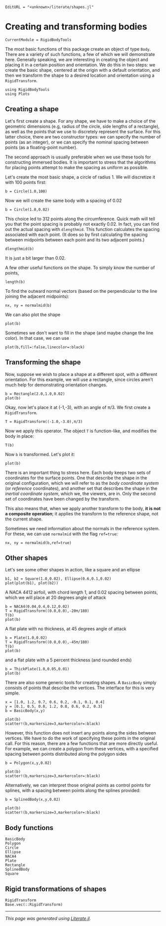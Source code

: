 ```@meta
EditURL = "<unknown>/literate/shapes.jl"
```

# Creating and transforming bodies

```@meta
CurrentModule = RigidBodyTools
```

The most basic functions of this package create an object of type
`Body`. There are a variety of such functions, a few of which we will demonstrate here.
Generally speaking, we are interesting in creating the object and placing it
in a certain position and orientation. We do this in two steps: we create the
basic shape, centered at the origin with a default orientation, and then
we transform the shape to a desired location and orientation using a `RigidTransform`.

````@example shapes
using RigidBodyTools
using Plots
````

## Creating a shape
Let's first create a shape. For any shape, we have to make a choice of the
geometric dimensions (e.g, radius of the circle, side lengths of a rectangle),
as well as the points that we use to discretely represent the surface.
For this latter choice, there are two constructor types: we can specify the
number of points (as an integer), or we can specify the nominal spacing between
points (as a floating-point number).

The second approach is usually preferable when we use these tools for constructing immersed bodies.
It is important to stress that the algorithms for placing points attempt to make the spacing
as uniform as possible.

Let's create the most basic shape, a circle of radius 1. We will discretize
it with 100 points first:

````@example shapes
b = Circle(1.0,100)
````

Now we will create the same body with a spacing of 0.02

````@example shapes
b = Circle(1.0,0.02)
````

This choice led to 312 points along the circumference. Quick math will tell
you that the point spacing is probably not exactly 0.02. In fact, you can
find out the actual spacing with `dlengthmid`. This function calculates
the spacing associated with each point. (It does so by first calculating
the spacing between midpoints between each point and its two adjacent points.)

````@example shapes
dlengthmid(b)
````

It is just a bit larger than 0.02.

A few other useful functions on the shape. To simply know the number of points,

````@example shapes
length(b)
````

To find the outward normal vectors (based on the perpendicular to the line
joining the adjacent midpoints):

````@example shapes
nx, ny = normalmid(b)
````

We can also plot the shape

````@example shapes
plot(b)
````

Sometimes we don't want to fill in the shape (and maybe change the line color).
In that case, we can use

````@example shapes
plot(b,fill=:false,linecolor=:black)
````

## Transforming the shape
Now, suppose we wish to place a shape at a different spot, with a different
orientation. For this example, we will use a rectangle, since circles aren't
much help for demonstrating orientation changes.

````@example shapes
b = Rectangle(2.0,1.0,0.02)
plot(b)
````

Okay, now let's place it at (-1,-3), with an angle of π/3. We first
create a `RigidTransform`.

````@example shapes
T = RigidTransform((-1.0,-3.0),π/3)
````

Now we apply this operator. The object `T` is function-like, and modifies
the body in place:

````@example shapes
T(b)
````

Now `b` is transformed. Let's plot it:

````@example shapes
plot(b)
````

There is an important thing to stress here. Each body keeps two sets of
coordinates for the surface points. One that describe the shape in the
original configuration, which we will refer to as the *body coordinate system*
(or *reference* coordinates), and another set that describes the shape in the *inertial coordinate system*,
which we, the viewers, are in. Only the second set of coordinates have been
changed by the transform.

This also means that, when we apply another transform to the body, **it is
not a composite operation**; it applies the transform to the reference shape,
not the current shape.

Sometimes we need information about the normals in the reference system.
For these, we can use `normalmid` with the flag `ref=true`:

````@example shapes
nx, ny = normalmid(b,ref=true)
````

## Other shapes
Let's see some other shapes in action, like a square and an ellipse

````@example shapes
b1, b2 = Square(1.0,0.02), Ellipse(0.6,0.1,0.02)
plot(plot(b1), plot(b2))
````

A NACA 4412 airfoil, with chord length 1, and 0.02 spacing between points,
which we will place at 20 degrees angle of attack

````@example shapes
b = NACA4(0.04,0.4,0.12,0.02)
T = RigidTransform((0.0,0.0),-20π/180)
T(b)
plot(b)
````

A flat plate with no thickness, at 45 degrees angle of attack

````@example shapes
b = Plate(1.0,0.02)
T = RigidTransform((0.0,0.0),-45π/180)
T(b)
plot(b)
````

and a flat plate with a 5 percent thickness (and rounded ends)

````@example shapes
b = ThickPlate(1.0,0.05,0.01)
plot(b)
````

There are also some generic tools for creating shapes. A `BasicBody` simply
consists of points that describe the vertices. The interface for this is very simple.

````@example shapes
x = [1.0, 1.2, 0.7, 0.6, 0.2, -0.1, 0.1, 0.4]
y = [0.1, 0.5, 0.8, 1.2, 0.8, 0.6, 0.2, 0.3]
b = BasicBody(x,y)
````

````@example shapes
plot(b)
scatter!(b,markersize=3,markercolor=:black)
````

However, this function does not insert any points along the sides between vertices.
We have to do the work of specifying these points in the original call. For this reason,
there are a few functions that are more directly useful. For example, we can
create a polygon from these vertices, with a specified spacing between points
distributed along the polygon sides

````@example shapes
b = Polygon(x,y,0.02)
````

````@example shapes
plot(b)
scatter!(b,markersize=3,markercolor=:black)
````

Alternatively, we can interpret
those original points as control points for splines, with a spacing between points
along the splines provided:

````@example shapes
b = SplinedBody(x,y,0.02)
````

````@example shapes
plot(b)
scatter!(b,markersize=3,markercolor=:black)
````

## Body functions

```@docs
BasicBody
Polygon
Circle
Ellipse
NACA4
Plate
Rectangle
SplinedBody
Square
```

## Rigid transformations of shapes
```@docs
RigidTransform
Base.vec(::RigidTransform)
```

---

*This page was generated using [Literate.jl](https://github.com/fredrikekre/Literate.jl).*

